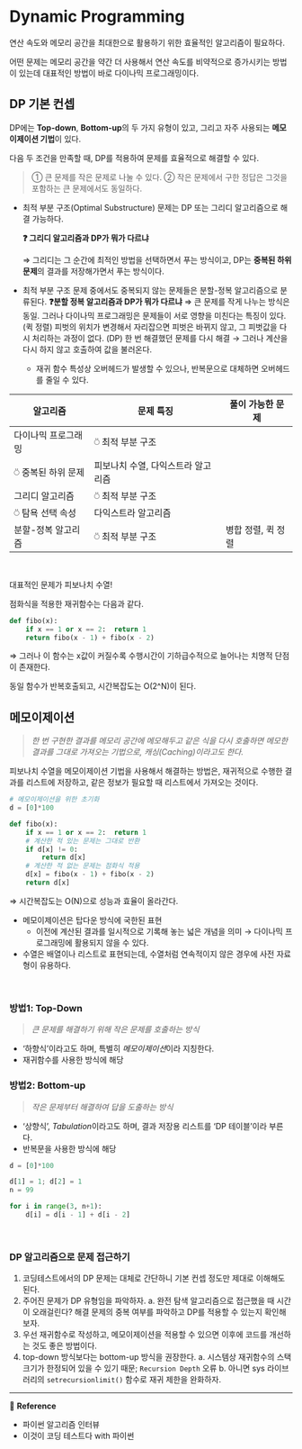 # Dynamic Programming

연산 속도와 메모리 공간을 최대한으로 활용하기 위한 효율적인 알고리즘이 필요하다.

어떤 문제는 메모리 공간을 약간 더 사용해서 연산 속도를 비약적으로 증가시키는 방법이 있는데 대표적인 방법이 바로 다이나믹 프로그래밍이다.

## DP 기본 컨셉

DP에는 **Top-down**, **Bottom-up**의 두 가지 유형이 있고, 그리고 자주 사용되는 **메모이제이션 기법**이 있다.

다음 두 조건을 만족할 때, DP를 적용하여 문제를 효율적으로 해결할 수 있다.

> ① 큰 문제를 작은 문제로 나눌 수 있다.
> ② 작은 문제에서 구한 정답은 그것을 포함하는 큰 문제에서도 동일하다.

- 최적 부분 구조(Optimal Substructure) 문제는 DP 또는 그리디 알고리즘으로 해결 가능하다.

  **❓ 그리디 알고리즘과 DP가 뭐가 다르냐**

  ⇒ 그리디는 그 순간에 최적인 방법을 선택하면서 푸는 방식이고, DP는 **중복된 하위 문제**의 결과를 저장해가면서 푸는 방식이다.

- 최적 부분 구조 문제 중에서도 중복되지 않는 문제들은 분할-정복 알고리즘으로 분류된다.
  **❓분할 정복 알고리즘과 DP가 뭐가 다르냐**
  ⇒ 큰 문제를 작게 나누는 방식은 동일.
  그러나 다이나믹 프로그래밍은 문제들이 서로 영향을 미친다는 특징이 있다.
  (퀵 정렬) 피벗의 위치가 변경해서 자리잡으면 피벗은 바뀌지 않고, 그 피벗값을 다시 처리하는 과정이 없다.
  (DP) 한 번 해결했던 문제를 다시 해결 → 그러나 계산을 다시 하지 않고 호출하여 값을 불러온다.
  - 재귀 함수 특성상 오버헤드가 발생할 수 있으나, 반복문으로 대체하면 오버헤드를 줄일 수 있다.

| 알고리즘            | 문제 특징                          | 풀이 가능한 문제   |
| ------------------- | ---------------------------------- | ------------------ |
| 다이나믹 프로그래밍 | ⍥ 최적 부분 구조                   |
| ⍥ 중복된 하위 문제  | 피보나치 수열, 다익스트라 알고리즘 |
| 그리디 알고리즘     | ⍥ 최적 부분 구조                   |
| ⍥ 탐욕 선택 속성    | 다익스트라 알고리즘                |
| 분할-정복 알고리즘  | ⍥ 최적 부분 구조                   | 병합 정렬, 퀵 정렬 |

<br>

대표적인 문제가 피보나치 수열!

점화식을 적용한 재귀함수는 다음과 같다.

```python
def fibo(x):
	if x == 1 or x == 2:  return 1
	return fibo(x - 1) + fibo(x - 2)
```

⇒ 그러나 이 함수는 x값이 커질수록 수행시간이 기하급수적으로 늘어나는 치명적 단점이 존재한다.

동일 함수가 반복호출되고, 시간복잡도는 O(2^N)이 된다.
<br>

## 메모이제이션

> _한 번 구현한 결과를 메모리 공간에 메모해두고 같은 식을 다시 호출하면 메모한 결과를 그대로 가져오는 기법으로, 캐싱(Caching)이라고도 한다._

피보나치 수열을 메모이제이션 기법을 사용해서 해결하는 방법은, 재귀적으로 수행한 결과를 리스트에 저장하고, 같은 정보가 필요할 때 리스트에서 가져오는 것이다.

```python
# 메모이제이션을 위한 초기화
d = [0]*100

def fibo(x):
	if x == 1 or x == 2:  return 1
	# 계산한 적 있는 문제는 그대로 반환
	if d[x] != 0:
		return d[x]
	# 계산한 적 없는 문제는 점화식 적용
	d[x] = fibo(x - 1) + fibo(x - 2)
	return d[x]
```

⇒ 시간복잡도는 O(N)으로 성능과 효율이 올라간다.

- 메모이제이션은 탑다운 방식에 국한된 표현
  - 이전에 계산된 결과를 일시적으로 기록해 놓는 넓은 개념을 의미 → 다이나믹 프로그래밍에 활용되지 않을 수 있다.
- 수열은 배열이나 리스트로 표현되는데, 수열처럼 연속적이지 않은 경우에 사전 자료형이 유용하다.

<br>

### 방법1: Top-Down

> _큰 문제를 해결하기 위해 작은 문제를 호출하는 방식_

- ‘하향식’이라고도 하며, 특별히 *메모이제이션*이라 지칭한다.
- 재귀함수를 사용한 방식에 해당

### 방법2: Bottom-up

> _작은 문제부터 해결하여 답을 도출하는 방식_

- ‘상향식’, *Tabulation*이라고도 하며, 결과 저장용 리스트를 ‘DP 테이블’이라 부른다.
- 반복문을 사용한 방식에 해당

```python
d = [0]*100

d[1] = 1; d[2] = 1
n = 99

for i in range(3, n+1):
	d[i] = d[i - 1] + d[i - 2]
```

<br>

### DP 알고리즘으로 문제 접근하기

1. 코딩테스트에서의 DP 문제는 대체로 간단하니 기본 컨셉 정도만 제대로 이해해도 된다.
2. 주어진 문제가 DP 유형임을 파악하자.
   a. 완전 탐색 알고리즘으로 접근했을 때 시간이 오래걸린다? 해결 문제의 중복 여부를 파악하고 DP를 적용할 수 있는지 확인해보자.
3. 우선 재귀함수로 작성하고, 메모이제이션을 적용할 수 있으면 이후에 코드를 개선하는 것도 좋은 방법이다.
4. top-down 방식보다는 bottom-up 방식을 권장한다.
   a. 시스템상 재귀함수의 스택 크기가 한정되어 있을 수 있기 때문; `Recursion Depth` 오류
   b. 아니면 sys 라이브러리의 `setrecursionlimit()` 함수로 재귀 제한을 완화하자.

---

🥕 **Reference**

- 파이썬 알고리즘 인터뷰
- 이것이 코딩 테스트다 with 파이썬
